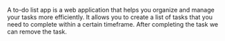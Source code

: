 A to-do list app is a web application that helps you organize and manage your tasks more efficiently. It allows you to create a list of tasks that you need to complete within a certain timeframe.
After completing the task we can remove the task.
